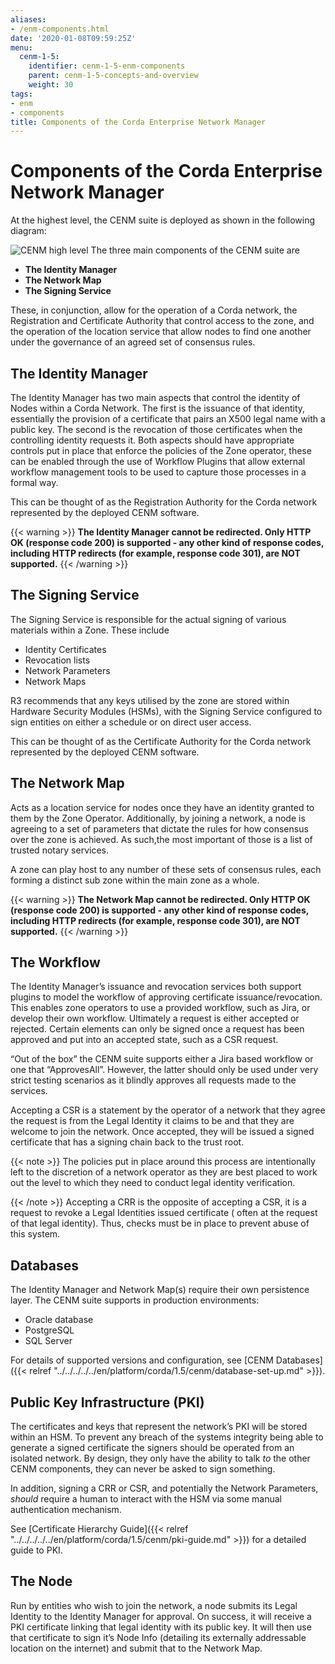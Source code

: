 ```yaml
---
aliases:
- /enm-components.html
date: '2020-01-08T09:59:25Z'
menu:
  cenm-1-5:
    identifier: cenm-1-5-enm-components
    parent: cenm-1-5-concepts-and-overview
    weight: 30
tags:
- enm
- components
title: Components of the Corda Enterprise Network Manager
---
```



# Components of the Corda Enterprise Network Manager

At the highest level, the CENM suite is deployed as shown in the following diagram:

![CENM high level](/en/images/enm-high-level.png "enm high level")
The three main components of the CENM suite are


* **The Identity Manager**
* **The Network Map**
* **The Signing Service**

These, in conjunction, allow for the operation of a Corda network, the Registration and Certificate
Authority that control access to the zone, and the operation of the location service
that allow nodes to find one another under the governance of an agreed set of consensus rules.


## The Identity Manager

The Identity Manager has two main aspects that control the identity of Nodes within a Corda Network. The
first is the issuance of that identity, essentially the provision of a certificate that pairs an X500 legal
name with a public key. The second is the revocation of those certificates when the controlling identity
requests it. Both aspects should have appropriate controls put in place that enforce the policies
of the Zone operator, these can be enabled through the use of Workflow Plugins that allow external
workflow management tools to be used to capture those processes in a formal way.

This can be thought of as the Registration Authority for the Corda network represented by the deployed CENM software.

{{< warning >}}
**The Identity Manager cannot be redirected. Only HTTP OK (response code 200) is supported - any other kind of response codes, including HTTP redirects (for example, response code 301), are NOT supported.**
{{< /warning >}}


## The Signing Service

The Signing Service is responsible for the actual signing of various materials within a Zone. These include


* Identity Certificates
* Revocation lists
* Network Parameters
* Network Maps

R3 recommends that any keys utilised by the zone are stored within Hardware Security Modules (HSMs), with
the Signing Service configured to sign entities on either a schedule or on direct user access.

This can be thought of as the Certificate Authority for the Corda network represented by the deployed CENM software.


## The Network Map

Acts as a location service for nodes once they have an identity granted to them by the Zone Operator. Additionally,
by joining a network, a node is agreeing to a set of parameters that dictate the rules for how consensus over the
zone is achieved. As such,the most important of those is a list of trusted notary services.

A zone can play host to any number of these sets of consensus rules, each forming a distinct sub zone within the
main zone as a whole.

{{< warning >}}
**The Network Map cannot be redirected. Only HTTP OK (response code 200) is supported - any other kind of response codes, including HTTP redirects (for example, response code 301), are NOT supported.**
{{< /warning >}}


## The Workflow

The Identity Manager’s issuance and revocation services both support plugins to model the workflow of approving certificate issuance/revocation. This enables zone operators to use a provided workflow, such as Jira, or develop their own workflow. Ultimately a request is either accepted or rejected. Certain
elements can only be signed once a request has been approved and put into an accepted state, such as a CSR request.

“Out of the box” the CENM suite supports either a Jira based workflow or one that “ApprovesAll”. However, the
latter should only be used under very strict testing scenarios as it blindly approves all requests made to
the services.

Accepting a CSR is a statement by the operator of a network that they agree the request is from the Legal
Identity it claims to be and that they are welcome to join the network. Once accepted, they will be issued a signed certificate that has a signing chain back to the trust root.

{{< note >}}
The policies put in place around this process are intentionally left to the discretion of a network operator
as they are best placed to work out the level to which they need to conduct legal identity verification.

{{< /note >}}
Accepting a CRR is the opposite of accepting a CSR, it is a request to revoke a Legal Identities issued certificate (
often at the request of that legal identity). Thus, checks must be in place to prevent abuse of this system.


## Databases

The Identity Manager and Network Map(s) require their own persistence layer. The CENM suite supports in production
environments:

* Oracle database
* PostgreSQL
* SQL Server

For details of supported versions and configuration, see [CENM Databases]({{< relref "../../../../../en/platform/corda/1.5/cenm/database-set-up.md" >}}).


## Public Key Infrastructure (PKI)

The certificates and keys that represent the network’s PKI will be stored within an HSM. To prevent any breach of the
systems integrity being able to generate a signed certificate the signers should be operated from an isolated network.
By design, they only have the ability to talk *to* the other CENM components, they can never be asked to sign something.

In addition, signing a CRR or CSR, and potentially the Network Parameters, *should* require a human to interact with
the HSM via some manual authentication mechanism.

See [Certificate Hierarchy Guide]({{< relref "../../../../../en/platform/corda/1.5/cenm/pki-guide.md" >}}) for a detailed guide to PKI.


## The Node

Run by entities who wish to join the network, a node submits its Legal Identity to the Identity Manager for approval.
On success, it will receive a PKI certificate linking that legal identity with its public key. It will then use that
certificate to sign it’s Node Info (detailing its externally addressable location on the internet) and submit that to
the Network Map.
